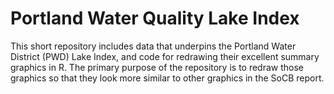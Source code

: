 # Portland Water Quality Lake Index
This short repository includes data that underpins the Portland Water District 
(PWD) Lake Index, and code for redrawing their excellent summary graphics in
R. The primary purpose of the repository is to redraw those graphics so that
they look more similar to other graphics in the SoCB report.
